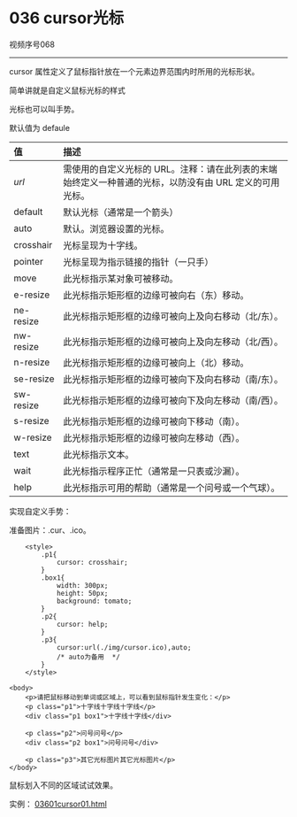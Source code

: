 # 036 cursor光标

视频序号068



***

cursor 属性定义了鼠标指针放在一个元素边界范围内时所用的光标形状。

简单讲就是自定义鼠标光标的样式

光标也可以叫手势。

默认值为 defaule

| 值        | 描述                                                         |
| :-------- | :----------------------------------------------------------- |
| *url*     | 需使用的自定义光标的 URL。注释：请在此列表的末端始终定义一种普通的光标，以防没有由 URL 定义的可用光标。 |
| default   | 默认光标（通常是一个箭头）                                   |
| auto      | 默认。浏览器设置的光标。                                     |
| crosshair | 光标呈现为十字线。                                           |
| pointer   | 光标呈现为指示链接的指针（一只手）                           |
| move      | 此光标指示某对象可被移动。                                   |
| e-resize  | 此光标指示矩形框的边缘可被向右（东）移动。                   |
| ne-resize | 此光标指示矩形框的边缘可被向上及向右移动（北/东）。          |
| nw-resize | 此光标指示矩形框的边缘可被向上及向左移动（北/西）。          |
| n-resize  | 此光标指示矩形框的边缘可被向上（北）移动。                   |
| se-resize | 此光标指示矩形框的边缘可被向下及向右移动（南/东）。          |
| sw-resize | 此光标指示矩形框的边缘可被向下及向左移动（南/西）。          |
| s-resize  | 此光标指示矩形框的边缘可被向下移动（南）。                   |
| w-resize  | 此光标指示矩形框的边缘可被向左移动（西）。                   |
| text      | 此光标指示文本。                                             |
| wait      | 此光标指示程序正忙（通常是一只表或沙漏）。                   |
| help      | 此光标指示可用的帮助（通常是一个问号或一个气球）。           |



实现自定义手势：

准备图片：.cur、.ico。

```
    <style>
        .p1{
            cursor: crosshair;
        }
        .box1{
            width: 300px;
            height: 50px;
            background: tomato;
        }
        .p2{
            cursor: help;
        }
        .p3{
            cursor:url(./img/cursor.ico),auto;
            /* auto为备用  */
        }
    </style>

<body>
    <p>请把鼠标移动到单词或区域上，可以看到鼠标指针发生变化：</p>
    <p class="p1">十字线十字线十字线</p>
    <div class="p1 box1">十字线十字线</div>

    <p class="p2">问号问号</p>
    <div class="p2 box1">问号问号</div>

    <p class="p3">其它光标图片其它光标图片</p>
</body>
```

鼠标划入不同的区域试试效果。

实例： [03601cursor01.html](03601cursor01.html) 
